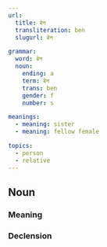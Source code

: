 ```yaml
---
url:
  title: बेन
  transliteration: ben
  slugurl: बेन

grammar: 
  word: बेन
  noun:
    ending: a
    term: बेन
    trans: ben
    gender: f
    number: s

meanings: 
  - meaning: sister
  - meaning: fellow female

topics: 
  - person
  - relative
---
```



## Noun
### Meaning
<meaning :meanings="meanings" :url="url"></meaning>

### Declension
<noun-decl :grammar="grammar" :url="url"></noun-decl>